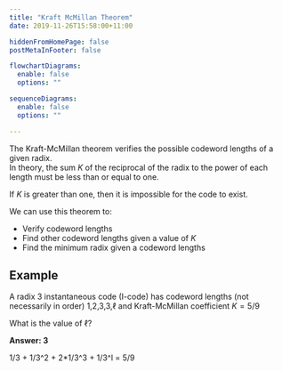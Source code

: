 ```yaml
---
title: "Kraft McMillan Theorem"
date: 2019-11-26T15:58:00+11:00

hiddenFromHomePage: false
postMetaInFooter: false

flowchartDiagrams:
  enable: false
  options: ""

sequenceDiagrams: 
  enable: false
  options: ""

---
```


The Kraft-McMillan theorem verifies the possible codeword lengths of a given radix.  
In theory, the sum $K$ of the reciprocal of the radix to the power of each length must be less than or equal to one.

If $K$ is greater than one, then it is impossible for the code to exist.  

We can use this theorem to:

* Verify codeword lengths
* Find other codeword lengths given a value of $K$
* Find the minimum radix given a codeword lengths

## Example

A radix 3 instantaneous code (I-code) has codeword lengths (not necessarily in order) 1,2,3,3,ℓ and Kraft-McMillan coefficient $K = 5/9$

What is the value of ℓ?

**Answer: 3**

1/3 + 1/3^2 + 2*1/3^3 + 1/3^l = 5/9